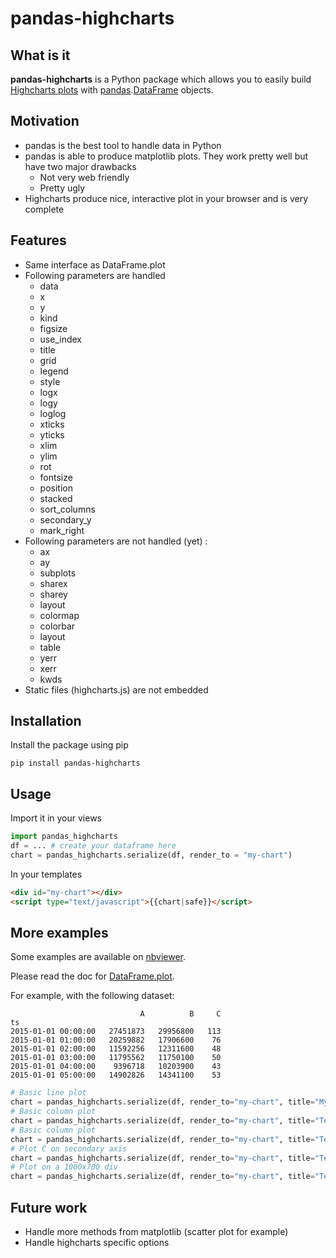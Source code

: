 # pandas-highcharts #

## What is it ##

**pandas-highcharts** is a Python package which allows you to easily build [Highcharts plots](http://www.highcharts.com/ "Highcharts") with [pandas](https://github.com/pydata/pandas "pandas").[DataFrame](http://pandas.pydata.org/pandas-docs/dev/generated/pandas.DataFrame.html "DataFrame") objects.

## Motivation ##

* pandas is the best tool to handle data in Python
* pandas is able to produce matplotlib plots. They work pretty well but have two major drawbacks
    * Not very web friendly
    * Pretty ugly
* Highcharts produce nice, interactive plot in your browser and is very complete

## Features ##

* Same interface as DataFrame.plot
* Following parameters are handled
    * data
    * x
    * y
    * kind
    * figsize
    * use_index
    * title
    * grid
    * legend
    * style
    * logx
    * logy
    * loglog
    * xticks
    * yticks
    * xlim
    * ylim
    * rot
    * fontsize
    * position
    * stacked
    * sort_columns
    * secondary_y
    * mark_right
* Following parameters are not handled (yet) :
    * ax
    * ay
    * subplots
    * sharex
    * sharey
    * layout
    * colormap
    * colorbar
    * layout
    * table
    * yerr
    * xerr
    * kwds
* Static files (highcharts.js) are not embedded

## Installation ##

Install the package using pip
```shell
pip install pandas-highcharts
```

## Usage ##

Import it in your views
```python
import pandas_highcharts
df = ... # create your dataframe here
chart = pandas_highcharts.serialize(df, render_to = "my-chart")
```

In your templates
```html
<div id="my-chart"></div>
<script type="text/javascript">{{chart|safe}}</script>
```

## More examples ##

Some examples are available on [nbviewer](http://nbviewer.ipython.org/github/gtnx/pandas-highcharts/blob/master/example.ipynb "this nbviewer").

Please read the doc for [DataFrame.plot](http://pandas.pydata.org/pandas-docs/dev/generated/pandas.DataFrame.plot.html "DataFrame plot").

For example, with the following dataset:
```
                             A          B     C
ts                                             
2015-01-01 00:00:00   27451873   29956800   113
2015-01-01 01:00:00   20259882   17906600    76
2015-01-01 02:00:00   11592256   12311600    48
2015-01-01 03:00:00   11795562   11750100    50
2015-01-01 04:00:00    9396718   10203900    43
2015-01-01 05:00:00   14902826   14341100    53
```

```python
# Basic line plot
chart = pandas_highcharts.serialize(df, render_to="my-chart", title="My Chart")
# Basic column plot
chart = pandas_highcharts.serialize(df, render_to="my-chart", title="Test", kind="bar")
# Basic column plot
chart = pandas_highcharts.serialize(df, render_to="my-chart", title="Test", kind="barh")
# Plot C on secondary axis
chart = pandas_highcharts.serialize(df, render_to="my-chart", title="Test", secondary_y = ["C"])
# Plot on a 1000x700 div
chart = pandas_highcharts.serialize(df, render_to="my-chart", title="Test", figsize = (1000, 700))
```

## Future work ##

* Handle more methods from matplotlib (scatter plot for example)
* Handle highcharts specific options